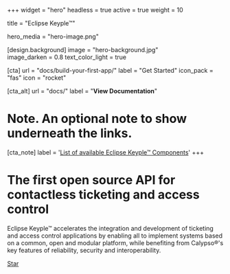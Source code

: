 +++
widget = "hero" 
headless = true
active = true 
weight = 10 

title = "Eclipse Keyple™"

hero_media = "hero-image.png"

[design.background] 
  image = "hero-background.jpg"  
  image_darken = 0.8 
  text_color_light = true

[cta]
  url = "docs/build-your-first-app/"
  label = "Get Started"
  icon_pack = "fas"
  icon = "rocket"
  
[cta_alt]
  url = "docs/"
  label = "**View Documentation**"

# Note. An optional note to show underneath the links.
[cta_note]
  label = '<a href="/components/">List of available Eclipse Keyple™ Components</a>'
+++

# The first open source API for contactless ticketing and access control

Eclipse Keyple™ accelerates the integration and development of ticketing and access control 
applications by enabling all to implement systems based on a common, open and modular platform, 
while benefiting from Calypso®'s key features of reliability, security and interoperability.

<span style="text-shadow: none;"><a class="github-button" href="https://github.com/eclipse/keyple/" data-icon="octicon-star" data-size="large" data-show-count="true" aria-label="Star this on GitHub">Star</a><script async defer src="https://buttons.github.io/buttons.js"></script></span>
